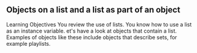 ## Objects on a list and a list as part of an object

Learning Objectives
You review the use of lists.
You know how to use a list as an instance variable.
et's have a look at objects that contain a list. Examples of objects like these include objects that describe sets, for example playlists.